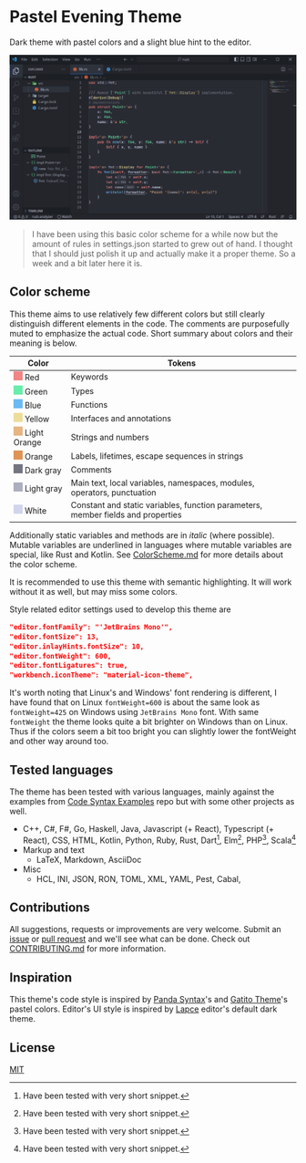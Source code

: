# Pastel Evening Theme

Dark theme with pastel colors and a slight blue hint to the editor.

![](resources/example_rust.png)

> I have been using this basic color scheme for a while now but the amount of rules in settings.json started to grew out of hand. 
> I thought that I should just polish it up and actually make it a proper theme.
> So a week and a bit later here it is.

## Color scheme

This theme aims to use relatively few different colors but still clearly distinguish different elements in the code. 
The comments are purposefully muted to emphasize the actual code. 
Short summary about colors and their meaning is below.

| Color                                   | Tokens                                                                           |
| --------------------------------------- | -------------------------------------------------------------------------------- |
| ![](resources/cf28585.png) Red          | Keywords                                                                         |
| ![](resources/c69edab.png) Green        | Types                                                                            |
| ![](resources/c6dbaf2.png) Blue         | Functions                                                                        |
| ![](resources/ceddd9a.png) Yellow       | Interfaces and annotations                                                       |
| ![](resources/ce6b583.png) Light Orange | Strings and numbers                                                              |
| ![](resources/cdf9355.png) Orange       | Labels, lifetimes, escape sequences in strings                                   |
| ![](resources/c737580.png) Dark gray    | Comments                                                                         |
| ![](resources/cacafbf.png) Light gray   | Main text, local variables, namespaces, modules, operators, punctuation          |
| ![](resources/cd1d5eb.png) White        | Constant and static variables, function parameters, member fields and properties |

Additionally static variables and methods are in *italic* (where possible). 
Mutable variables are underlined in languages where mutable variables are special, like Rust and Kotlin. 
See [ColorScheme.md] for more details about the color scheme.

It is recommended to use this theme with semantic highlighting. 
It will work without it as well, but may miss some colors.

Style related editor settings used to develop this theme are
```json
"editor.fontFamily": "'JetBrains Mono'",
"editor.fontSize": 13,
"editor.inlayHints.fontSize": 10,
"editor.fontWeight": 600,
"editor.fontLigatures": true,
"workbench.iconTheme": "material-icon-theme",
```
It's worth noting that Linux's and Windows' font rendering is different, I have found that on Linux `fontWeight=600` is about the same look as `fontWeight=425` on Windows using `JetBrains Mono` font. 
With same `fontWeight` the theme looks quite a bit brighter on Windows than on Linux.
Thus if the colors seem a bit too bright you can slightly lower the fontWeight and other way around too.

## Tested languages

The theme has been tested with various languages, mainly against the examples from [Code Syntax Examples] repo but with some other projects as well.

* C++, C#, F#, Go, Haskell, Java, Javascript (+ React), Typescript (+ React), CSS, HTML, Kotlin, Python, Ruby, Rust, Dart[^1], Elm[^1], PHP[^1], Scala[^1]
* Markup and text
    * LaTeX, Markdown, AsciiDoc
* Misc
    * HCL, INI, JSON, RON, TOML, XML, YAML, Pest, Cabal, 

[^1]: Have been tested with very short snippet.

## Contributions

All suggestions, requests or improvements are very welcome. 
Submit an [issue] or [pull request] and we'll see what can be done.
Check out [CONTRIBUTING.md] for more information.

## Inspiration

This theme's code style is inspired by [Panda Syntax]'s and [Gatito Theme]'s pastel colors. 
Editor's UI style is inspired by [Lapce] editor's default dark theme.

## License

[MIT](LICENSE.md)

[Code Syntax Examples]: https://github.com/kaiusl/code_syntax_examples
[repository]: https://github.com/kaiusl/pastel_evening_vscode
[pull request]: https://github.com/kaiusl/pastel_evening_vscode/pulls
[issue]: https://github.com/kaiusl/pastel_evening_vscode/issues
[Marketplace]: https://marketplace.visualstudio.com/items?itemName=kaiusl.paste-evening-theme
[Panda Syntax]: https://marketplace.visualstudio.com/items?itemName=tinkertrain.theme-panda
[Gatito Theme]: https://marketplace.visualstudio.com/items?itemName=pawelgrzybek.gatito-theme
[Lapce]: https://lapce.dev/
[ColorScheme.md]: ColorScheme.md
[CONTRIBUTING.md]: CONTRIBUTING.md
